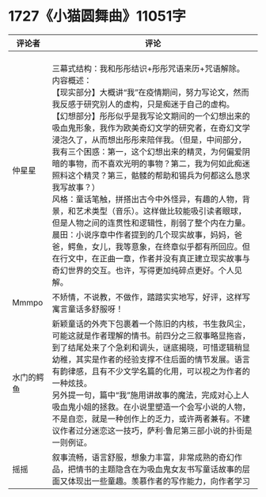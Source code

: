 # 1727《小猫圆舞曲》11051字

评论者 | 评论 |
|---|---|
仲星星|<br/>三幕式结构：我和彤彤结识+彤彤咒语来历+咒语解除。<br/>内容概述：<br/>【现实部分】大概讲“我”在疫情期间，努力写论文，然而我反感于研究别人的虚构，只是痴迷于自己的虚构。<br/>【幻想部分】彤彤似乎是我写论文期间的一个幻想出来的吸血鬼形象，我作为欧美奇幻文学的研究者，在奇幻文学浸泡久了，从而想出彤彤来陪伴我。（但是，中间部分，我有三个困惑：第一，这个幻想出来的精灵，为何偏爱阴暗的事物，而不喜欢光明的事物？第二，我为何如此痴迷照料这个精灵？第三，骷髅的帮助和锡兵为何都这么恳求我写故事？）<br/>风格：童话笔触，拼搭出古今中外怪异，有趣的人物，背景，和艺术类型（音乐）。这样做比较能吸引读者眼球，但是人物之间的连贯性和逻辑性，削弱了整个内在力量。<br/>晨田：小说序章中作者提到的几个现实故事，妈妈，爸爸，鳄鱼，女儿，我等意象，在终章似乎都有所回应。但在行文中，在正曲一章，作者并没有真正建立现实故事与奇幻世界的交互。也许，写得更加纯碎点更好。个人见解。
Mmmpo|不矫情，不说教，不做作，踏踏实实地写，好评，这样写寓言童话多舒服呀！
水门的鳄鱼|新颖童话的外壳下包裹着一个陈旧的内核，书生救风尘，可能这就是作者理解的情书。前四分之三叙事略显拖沓，到了结尾处来了个急刹和调头，谜底揭晓，可惜逻辑稍显幼稚，其实是作者的经验支撑不住后面的情节发展。语言有韵律感，且有不少文学名篇的化用，可以视之为作者的一种炫技。<br/>另外提一句，篇中“我”施用讲故事的魔法，完成对心上人吸血鬼小姐的拯救。在小说里塑造一个会写小说的人物，不是自恋，就是一种创作上的乏力，或许两者兼有。不建议作者过分迷恋这一技巧，萨利·鲁尼第三部小说的扑街是一则例证。
摇摇|叙事流畅，语言舒服，想象力丰富，非常成熟的奇幻作品，把情书的主题隐含在为吸血鬼女友书写童话故事的层面又体现出一些童趣。羡慕作者的写作能力，向作者学习